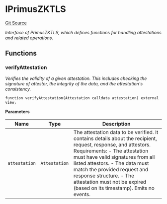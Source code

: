 # IPrimusZKTLS
[Git Source](https://github.com/primus-labs/zkTLS-contracts/blob/c34826da72b2646b30fc46afeef78c9dafa36cd0/src/IPrimusZKTLS.sol)

*Interface of PrimusZKTLS, which defines functions for handling attestations and related operations.*


## Functions
### verifyAttestation

*Verifies the validity of a given attestation.
This includes checking the signature of attestor,
the integrity of the data, and the attestation's consistency.*


```solidity
function verifyAttestation(Attestation calldata attestation) external view;
```
**Parameters**

|Name|Type|Description|
|----|----|-----------|
|`attestation`|`Attestation`|The attestation data to be verified. It contains details about the recipient, request, response, and attestors. Requirements: - The attestation must have valid signatures from all listed attestors. - The data must match the provided request and response structure. - The attestation must not be expired (based on its timestamp). Emits no events.|


